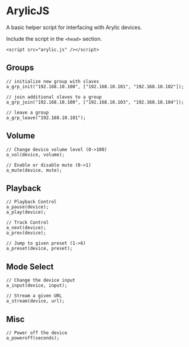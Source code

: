 # ArylicJS

A basic helper script for interfacing with Arylic devices.

Include the script in the `<head>` section.

```
<script src="arylic.js" /></script>
```

## Groups

```
// initialize new group with slaves
a_grp_init("192.168.10.100", ["192.168.10.101", "192.168.10.102"]);

// join additional slaves to a group
a_grp_join("192.168.10.100", ["192.168.10.103", "192.168.10.104"]);

// leave a group
a_grp_leave("192.168.10.101");
```

## Volume

```
// Change device volume level (0->100)
a_vol(device, volume);

// Enable or disable mute (0->1)
a_mute(device, mute);
```

## Playback

```
// Playback Control
a_pause(device);
a_play(device);

// Track Control
a_next(device);
a_prev(device);

// Jump to given preset (1->6)
a_preset(device, preset);
```

## Mode Select

```
// Change the device input
a_input(device, input);

// Stream a given URL
a_stream(device, url);
```

## Misc

```
// Power off the device
a_poweroff(seconds);
```

